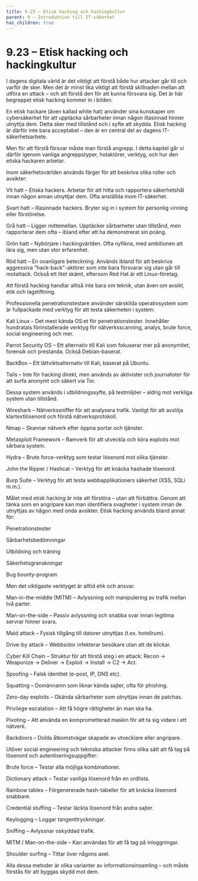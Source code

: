```yaml
---
title: 9.23 – Etisk hacking och hackingkultur
parent: 9 – Introduktion till IT-säkerhet
has_children: true
---
```

# 9.23 – Etisk hacking och hackingkultur

I dagens digitala värld är det viktigt att förstå både hur attacker går till och varför de sker. Men det är minst lika viktigt att förstå skillnaden mellan att utföra en attack – och att förstå den för att kunna försvara sig. Det är här begreppet etisk hacking kommer in i bilden.

En etisk hackare (även kallad white hat) använder sina kunskaper om cybersäkerhet för att upptäcka sårbarheter innan någon illasinnad hinner utnyttja dem. Detta sker med tillstånd och i syfte att skydda. Etisk hacking är därför inte bara acceptabel – den är en central del av dagens IT-säkerhetsarbete.

Men för att förstå försvar måste man förstå angrepp. I detta kapitel går vi därför igenom vanliga angreppstyper, hotaktörer, verktyg, och hur den etiska hackaren arbetar.

Inom säkerhetsvärlden används färger för att beskriva olika roller och avsikter:

Vit hatt – Etiska hackers. Arbetar för att hitta och rapportera säkerhetshål innan någon annan utnyttjar dem. Ofta anställda inom IT-säkerhet.

Svart hatt – Illasinnade hackers. Bryter sig in i system för personlig vinning eller förstörelse.

Grå hatt – Ligger mittemellan. Upptäcker sårbarheter utan tillstånd, men rapporterar dem ofta – ibland efter att ha demonstrerat sin poäng.

Grön hatt – Nybörjare i hackingvärlden. Ofta nyfikna, med ambitionen att lära sig, men utan stor erfarenhet.

Röd hatt – En ovanligare beteckning. Används ibland för att beskriva aggressiva "hack-back"-aktörer som inte bara försvarar sig utan går till motattack. Också ett litet skämt, eftersom Red Hat är ett Linux-företag.

Att förstå hacking handlar alltså inte bara om teknik, utan även om avsikt, etik och lagstiftning.

Professionella penetrationstestare använder särskilda operativsystem som är fullpackade med verktyg för att testa säkerheten i system:

Kali Linux – Det mest kända OS:et för penetrationstester. Innehåller hundratals förinstallerade verktyg för nätverksscanning, analys, brute force, social engineering och mer.

Parrot Security OS – Ett alternativ till Kali som fokuserar mer på anonymitet, forensik och prestanda. Också Debian-baserat.

BackBox – Ett lättviktsalternativ till Kali, baserat på Ubuntu.

Tails – Inte för hacking direkt, men används av aktivister och journalister för att surfa anonymt och säkert via Tor.

Dessa system används i utbildningssyfte, på testmiljöer – aldrig mot verkliga system utan tillstånd.

Wireshark – Nätverkssniffer för att analysera trafik. Vanligt för att avslöja klartextlösenord och förstå nätverksprotokoll.

Nmap – Skannar nätverk efter öppna portar och tjänster.

Metasploit Framework – Ramverk för att utveckla och köra exploits mot sårbara system.

Hydra – Brute force-verktyg som testar lösenord mot olika tjänster.

John the Ripper / Hashcat – Verktyg för att knäcka hashade lösenord.

Burp Suite – Verktyg för att testa webbapplikationers säkerhet (XSS, SQLi m.m.).

Målet med etisk hacking är inte att förstöra – utan att förbättra. Genom att tänka som en angripare kan man identifiera svagheter i system innan de utnyttjas av någon med onda avsikter. Etisk hacking används bland annat för:

Penetrationstester

Sårbarhetsbedömningar

Utbildning och träning

Säkerhetsgranskningar

Bug bounty-program

Men det viktigaste verktyget är alltid etik och ansvar.

Man-in-the-middle (MITM) – Avlyssning och manipulering av trafik mellan två parter.

Man-on-the-side – Passiv avlyssning och snabba svar innan legitima servrar hinner svara.

Maid attack – Fysisk tillgång till datorer utnyttjas (t.ex. hotellrum).

Drive-by attack – Webbsidor infekterar besökare utan att de klickar.

Cyber Kill Chain – Struktur för att förstå steg i en attack: Recon → Weaponize → Deliver → Exploit → Install → C2 → Act.

Spoofing – Falsk identitet (e-post, IP, DNS etc).

Squatting – Domännamn som liknar kända sajter, ofta för phishing.

Zero-day exploits – Okända sårbarheter som utnyttjas innan de patchas.

Privilege escalation – Att få högre rättigheter än man ska ha.

Pivoting – Att använda en komprometterad maskin för att ta sig vidare i ett nätverk.

Backdoors – Dolda åtkomstvägar skapade av utvecklare eller angripare.

Utöver social engineering och tekniska attacker finns olika sätt att få tag på lösenord och autentiseringsuppgifter:

Brute force – Testar alla möjliga kombinationer.

Dictionary attack – Testar vanliga lösenord från en ordlista.

Rainbow tables – Förgenererade hash-tabeller för att knäcka lösenord snabbare.

Credential stuffing – Testar läckta lösenord från andra sajter.

Keylogging – Loggar tangenttryckningar.

Sniffing – Avlyssnar oskyddad trafik.

MITM / Man-on-the-side – Kan användas för att få tag på inloggningar.

Shoulder surfing – Tittar över någons axel.

Alla dessa metoder är olika varianter av informationsinsamling – och måste förstås för att byggas skydd mot dem.

